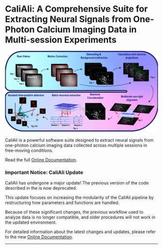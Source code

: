 # CaliAli: A Comprehensive Suite for Extracting Neural Signals from One-Photon Calcium Imaging Data in Multi-session Experiments

<p align="center">
  <img src="./Demo/main_panel.png" alt="slider" width="800px"/>
</p>

CaliAli is a powerful software suite designed to extract neural signals from one-photon calcium imaging data collected across multiple sessions in free-moving conditions.

Read the full [Online Documentation](https://caliali-pv.github.io/CaliAli/latest/).
### Important Notice: CaliAli Update

CaliAli has undergone a major update! The previous version of the code described in the is now deprecated.

This update focuses on increasing the modularity of the CaliAli pipeline by restructuring how parameters and functions are handled.

Because of these significant changes, the previous workflow used to analyze data is no longer compatible, and older procedures will not work in the updated environment.

For detailed information about the latest changes and updates, please refer to the new [Online Documentation](https://caliali-pv.github.io/CaliAli/latest/).

---

